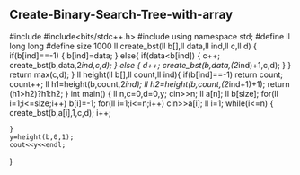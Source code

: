 ## Create-Binary-Search-Tree-with-array
#include<iostream>
#include<bits/stdc++.h>
#include<algorithm>
using namespace std;
#define ll long long 
#define size 1000
ll create_bst(ll b[],ll data,ll ind,ll c,ll d)
{
    if(b[ind]==-1)
    {
        b[ind]=data;
    }
    else{
        if(data<b[ind])
        {
            c++;
            create_bst(b,data,2*ind,c,d);
        }
        else
        {
            d++;
            create_bst(b,data,(2*ind)+1,c,d);
        }
    }
    return max(c,d);
}
ll height(ll b[],ll count,ll ind){
    if(b[ind]==-1)
    return count;
    count++;
    ll h1=height(b,count,2*ind);
    ll h2=height(b,count,(2*ind+1)+1);
    return (h1>h2)?h1:h2;
}
int main()
{
   ll n,c=0,d=0,y;
   cin>>n;
   ll a[n];
   ll b[size];
   for(ll i=1;i<=size;i++)
       b[i]=-1;
   for(ll i=1;i<=n;i++)
      cin>>a[i];
   ll i=1;
   while(i<=n)
   {
    create_bst(b,a[i],1,c,d);
    i++;
    
    }
    y=height(b,0,1);
    cout<<y<<endl;
    
 
}
